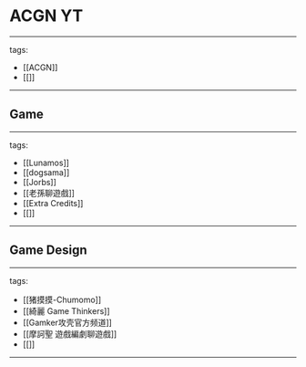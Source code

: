 # ACGN YT

---
tags:
  - [[ACGN]]
  - [[]]
---

## Game
---
tags:
  - [[Lunamos]]
  - [[dogsama]]
  - [[Jorbs]]
  - [[老孫聊遊戲]]
  - [[Extra Credits]]
  - [[]]
---

## Game Design
---
tags:
  - [[猪摸摸-Chumomo]]
  - [[綺麗 Game Thinkers]]
  - [[Gamker攻壳官方频道]]
  - [[摩訶聖 遊戲編劇聊遊戲]]
  - [[]]
---